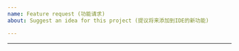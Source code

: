 ```yaml
---
name: Feature request (功能请求)
about: Suggest an idea for this project (提议将来添加到IDE的新功能)

---
```


<!-- Please search existing issues to avoid creating duplicates. -->
<!-- 请务必先搜索是否有人提出过相同的问题 -->

<!-- Describe the feature you'd like. -->
<!-- 描述你需要的功能 -->

----
<!-- If you have a way to resolve this, please describe it here -->
<!-- 如果你有关于如何实现的点子，请写在这里 -->
